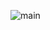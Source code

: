 ![main](https://github.com/KangMinJin/PHPFULLSTACK/assets/126547636/f641f2c4-5692-46f9-8971-b3b597f6627a)
